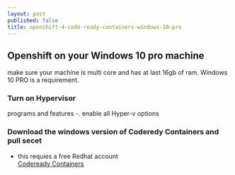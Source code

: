 ```yaml
---
layout: post
published: false
title: openshift-4-code-ready-containers-windows-10-pro
---
```

## Openshift on your Windows 10 pro machine
make sure your machine is multi core and has at last 16gb of ram.
Windows 10 PRO is a requirement.

### Turn on Hypervisor
programs and features -. enable all Hyper-v options

### Download the windows version of Coderedy Containers and pull secet
* this requies a free Redhat account   
[Codeready Containers](https://cloud.redhat.com/openshift/install/crc/installer-provisioned?intcmp=7013a000002CtetAAC) 





